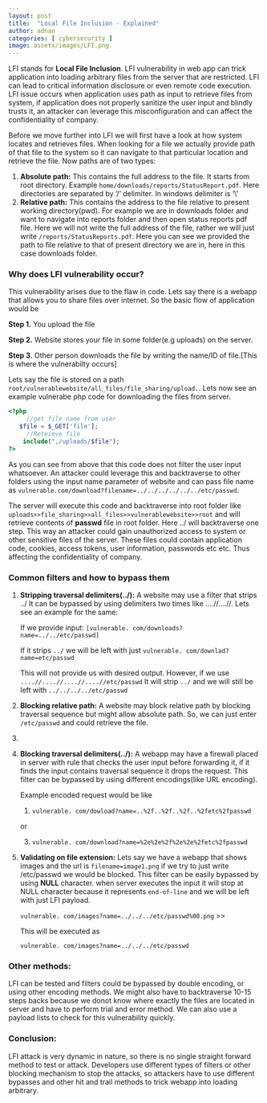 ```yaml
---
layout: post
title:  "Local File Inclusion - Explained"
author: adnan
categories: [ cybersecurity ]
image: assets/images/LFI.png
---
```




LFI stands for **Local File Inclusion**. LFI vulnerability in web app can trick application into loading arbitrary files from the server that are restricted. LFI can lead to critical information disclosure or even remote code execution. LFI issue occurs when application uses path as input to retrieve files from system, if application does not properly sanitize the user input and blindly trusts it, an attacker can leverage this misconfiguration and can affect the confidentiality of company.

Before we move further into LFI we will first have a look at how system locates and retrieves files. When looking for a file we actually provide path of that file to the system so it can navigate to that particular location and retrieve the file. Now paths are of two types:

1. **Absolute path:** This contains the full address to the file. It starts from root directory. Example `home/downloads/reports/StatusReport.pdf`. Here directories are separated by ‘/’ delimiter. In windows delimiter is ‘\’ 
2.  **Relative path:** This contains the address to the file relative to present working directory(pwd). For example we are in downloads folder and want to navigate into reports folder and then open status reports pdf file. Here we will not write the full address of the file, rather we will just write `/reports/StatusReports.pdf`. Here you can see we provided the path to file relative to that of present directory we are in, here in this case downloads folder.

### Why does LFI vulnerability occur?

This vulnerability arises due to the flaw in code. Lets say there is a webapp that allows you to share files over internet. So the basic flow of application would be

**Step 1.** You upload the file

**Step 2.** Website stores your file in some folder(e.g uploads) on the server.

**Step 3.** Other person downloads the file by writing the name/ID of file.[This is where the vulnerabilty occurs]

Lets say the file is stored on a path `root/vulnerablewebsite/all_files/file_sharing/upload.`. Lets now see an example vulnerabe php code for downloading the files from server.

```php
<?php
	 //get file name from user
   $file = $_GET['file'];
	 //Reteieve file
	include(",/uploads/$file");
?>

```

 As you can see from above that this code does not filter the user input whatsoever. An attacker could leverage this and backtraverse to other folders using the input name parameter of website and can pass file name as `vulnerable.com/download?filename=../../../../../../etc/passwd`. 
 
 The server will execute this code and backtraverse into root folder like `uploads>>file_sharing>>all_files>>vulnerablewebsite>>root` and will retrieve contents of **passwd** file in root folder. Here ../ will backtraverse one step. This way an attacker could gain unauthorized access to system or other sensitive files of the server. These files could contain application code, cookies, access tokens, user information, passwords etc etc. Thus affecting the confidentiality of company.

### Common filters and how to bypass them

1. **Stripping traversal delimiters(../):** A website may use a filter that strips ../ It can be bypassed by using delimiters two times like ....//....//. Lets see an example for the same:
    
    If we provide input:
    `[vulnerable. com/downloads?name=../../etc/passwd]` 
    
    If it strips `../` we will be left with just `vulnerable. com/downlad?name=etc/passwd` 
    
    This will not provide us with desired output. However, if we use `....//....//....//....//etc/passwd` It will strip `../` and we will still be left with `../../../../etc/passwd`
    
2. **Blocking relative path:** A website may block relative path by blocking traversal sequence but might allow absolute path. So, we can just enter `/etc/passwd` and could retrieve the file.
3. 
4. **Blocking traversal delimiters(../):** A webapp may have a firewall placed in server with rule that checks the user input before forwarding it, if it finds the input contains traversal sequence it drops the request. This filter can be bypassed by using different encodings(like URL encoding).
    
    Example encoded request would be like 
    
    1.  `vulnerable. com/dowload?name=..%2f..%2f..%2f..%2fetc%2fpasswd` 
    
    or
    
    3. `vulnerable. com/download?name=%2e%2e%2f%2e%2e%2fetc%2fpasswd` 
    
4. **Validating on file extension:** Lets say we have a webapp that shows images and the url is `filename=image1.png` if we try to just write /etc/passwd we would be blocked. This filter can be easily bypassed by using **NULL** character. when server executes the input it will stop at NULL character  because it represents `end-of-line` and we will be left with just LFI payload.
    
    `vulnerable. com/images?name=../../../etc/passwd%00.png` >>
    
    This will be executed as
    
    `vulnerable. com/images?name=../../../etc/passwd`
    

### Other methods:

LFI can be tested and filters could be bypassed by double encoding, or using other encoding methods. We might also have to backtraverse 10-15 steps backs because we donot know where exactly the files are located in server and have to perform trial and error method. We can also use a payload lists to check for this vulnerability quickly.

### Conclusion:

LFI attack is very dynamic in nature, so there is no single straight forward method to test or attack. Developers use different types of filters or other blocking mechanism to stop the attacks, so attackers have to use different bypasses and other hit and trail methods to trick webapp into loading arbitrary.

